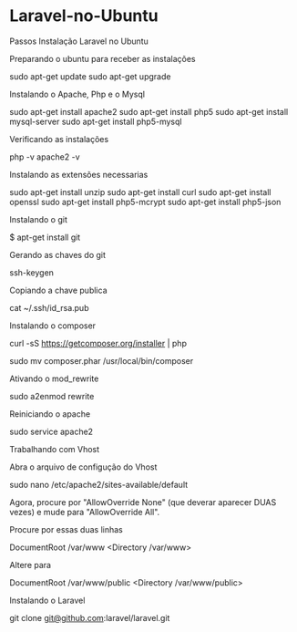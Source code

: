 Laravel-no-Ubuntu
=================

Passos Instalação Laravel no Ubuntu


Preparando o ubuntu para receber as instalações

sudo apt-get update
sudo apt-get upgrade

Instalando o Apache, Php e o Mysql

sudo apt-get install apache2
sudo apt-get install php5
sudo apt-get install mysql-server
sudo apt-get install php5-mysql

Verificando as instalações

php -v
apache2 -v

Instalando as extensões necessarias

sudo apt-get install unzip
sudo apt-get install curl
sudo apt-get install openssl
sudo apt-get install php5-mcrypt
sudo apt-get install php5-json


Instalando o git

$ apt-get install git

Gerando as chaves do git

ssh-keygen

Copiando a chave publica

cat ~/.ssh/id_rsa.pub


Instalando o composer

curl -sS https://getcomposer.org/installer | php

sudo mv composer.phar /usr/local/bin/composer


Ativando o mod_rewrite


sudo a2enmod rewrite

Reiniciando o apache

sudo service apache2 


Trabalhando com Vhost

Abra o arquivo de configução do Vhost

sudo nano /etc/apache2/sites-available/default

Agora, procure por "AllowOverride None" (que deverar aparecer DUAS vezes) e mude para "AllowOverride All". 

Procure por essas duas linhas

DocumentRoot /var/www
<Directory /var/www>

Altere para

DocumentRoot /var/www/public
<Directory /var/www/public>


Instalando o Laravel

git clone git@github.com:laravel/laravel.git
